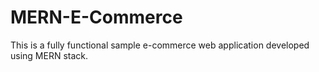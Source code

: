 # MERN-E-Commerce
This is a fully functional sample e-commerce web application developed using MERN stack.